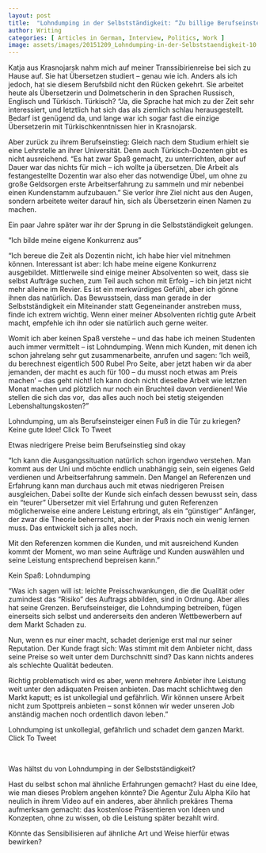 ```yaml
---
layout: post
title:  "Lohndumping in der Selbstständigkeit: “Zu billige Berufseinsteiger machen den Markt kaputt!”"
author: Writing
categories: [ Articles in German, Interview, Politics, Work ]
image: assets/images/20151209_Lohndumping-in-der-Selbststaendigkeit-10.39.01.jpg
---
```



Katja aus Krasnojarsk nahm mich auf meiner Transsibirienreise bei sich zu Hause auf. Sie hat Übersetzen studiert – genau wie ich. Anders als ich jedoch, hat sie diesem Berufsbild nicht den Rücken gekehrt. Sie arbeitet heute als Übersetzerin und Dolmetscherin in den Sprachen Russisch, Englisch und Türkisch. Türkisch? “Ja, die Sprache hat mich zu der Zeit sehr interessiert, und letztlich hat sich das als ziemlich schlau herausgestellt. Bedarf ist genügend da, und lange war ich sogar fast die einzige Übersetzerin mit Türkischkenntnissen hier in Krasnojarsk.

Aber zurück zu ihrem Berufseinstieg: Gleich nach dem Studium erhielt sie eine Lehrstelle an ihrer Universität. Denn auch Türkisch-Dozenten gibt es nicht ausreichend. “Es hat zwar Spaß gemacht, zu unterrichten, aber auf Dauer war das nichts für mich – ich wollte ja übersetzen. Die Arbeit als festangestellte Dozentin war also eher das notwendige Übel, um ohne zu große Geldsorgen erste Arbeitserfahrung zu sammeln und mir nebenbei einen Kundenstamm aufzubauen.” Sie verlor ihre Ziel nicht aus den Augen, sondern arbeitete weiter darauf hin, sich als Übersetzerin einen Namen zu machen.

Ein paar Jahre später war ihr der Sprung in die Selbstständigkeit gelungen.

“Ich bilde meine eigene Konkurrenz aus”

“Ich bereue die Zeit als Dozentin nicht, ich habe hier viel mitnehmen können. Interessant ist aber: Ich habe meine eigene Konkurrenz ausgebildet. Mittlerweile sind einige meiner Absolventen so weit, dass sie selbst Aufträge suchen, zum Teil auch schon mit Erfolg – ich bin jetzt nicht mehr alleine im Revier. Es ist ein merkwürdiges Gefühl, aber ich gönne ihnen das natürlich. Das Bewusstsein, dass man gerade in der Selbstständigkeit ein Miteinander statt Gegeneinander anstreben muss, finde ich extrem wichtig. Wenn einer meiner Absolventen richtig gute Arbeit macht, empfehle ich ihn oder sie natürlich auch gerne weiter.

Womit ich aber keinen Spaß verstehe – und das habe ich meinen Studenten auch immer vermittelt – ist Lohndumping. Wenn mich Kunden, mit denen ich schon jahrelang sehr gut zusammenarbeite, anrufen und sagen: ‘Ich weiß, du berechnest eigentlich 500 Rubel Pro Seite, aber jetzt haben wir da aber jemanden, der macht es auch für 100 – du musst noch etwas am Preis machen’ – das geht nicht! Ich kann doch nicht dieselbe Arbeit wie letzten Monat machen und plötzlich nur noch ein Bruchteil davon verdienen! Wie stellen die sich das vor,  das alles auch noch bei stetig steigenden Lebenshaltungskosten?”

Lohndumping, um als Berufseinsteiger einen Fuß in die Tür zu kriegen? Keine gute Idee!  Click To Tweet

Etwas niedrigere Preise beim Berufseinstieg sind okay

“Ich kann die Ausgangssituation natürlich schon irgendwo verstehen. Man kommt aus der Uni und möchte endlich unabhängig sein, sein eigenes Geld verdienen und Arbeitserfahrung sammeln. Den Mangel an Referenzen und Erfahrung kann man durchaus auch mit etwas niedrigeren Preisen ausgleichen. Dabei sollte der Kunde sich einfach dessen bewusst sein, dass ein “teurer” Übersetzer mit viel Erfahrung und guten Referenzen möglicherweise eine andere Leistung erbringt, als ein “günstiger” Anfänger, der zwar die Theorie beherrscht, aber in der Praxis noch ein wenig lernen muss. Das entwickelt sich ja alles noch.

Mit den Referenzen kommen die Kunden, und mit ausreichend Kunden kommt der Moment, wo man seine Aufträge und Kunden auswählen und seine Leistung entsprechend bepreisen kann.”

Kein Spaß: Lohndumping

“Was ich sagen will ist: leichte Preisschwankungen, die die Qualität oder zumindest das “Risiko” des Auftrags abbilden, sind in Ordnung. Aber alles hat seine Grenzen. Berufseinsteiger, die Lohndumping betreiben, fügen einerseits sich selbst und andererseits den anderen Wettbewerbern auf dem Markt Schaden zu.

Nun, wenn es nur einer macht, schadet derjenige erst mal nur seiner Reputation. Der Kunde fragt sich: Was stimmt mit dem Anbieter nicht, dass seine Preise so weit unter dem Durchschnitt sind? Das kann nichts anderes als schlechte Qualität bedeuten.

Richtig problematisch wird es aber, wenn mehrere Anbieter ihre Leistung weit unter den adäquaten Preisen anbieten. Das macht schlichtweg den Markt kaputt; es ist unkollegial und gefährlich. Wir können unsere Arbeit nicht zum Spottpreis anbieten – sonst können wir weder unseren Job anständig machen noch ordentlich davon leben.”

Lohndumping ist unkollegial, gefährlich und schadet dem ganzen Markt. Click To Tweet

 

Was hältst du von Lohndumping in der Selbstständigkeit?

Hast du selbst schon mal ähnliche Erfahrungen gemacht? Hast du eine Idee, wie man dieses Problem angehen könnte? Die Agentur Zulu Alpha Kilo hat neulich in ihrem Video auf ein anderes, aber ähnlich prekäres Thema aufmerksam gemacht: das kostenlose Präsentieren von Ideen und Konzepten, ohne zu wissen, ob die Leistung später bezahlt wird.

Könnte das Sensibilisieren auf ähnliche Art und Weise hierfür etwas bewirken?

 

